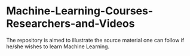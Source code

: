 # Machine-Learning-Courses-Researchers-and-Videos
The repository is aimed to illustrate the source material one can follow if he/she wishes to learn Machine Learning.
